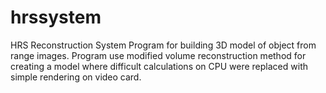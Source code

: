 # hrssystem
HRS Reconstruction System
Program for building 3D model of object from range images. 
Program use modified volume reconstruction method for creating a model where difficult calculations on CPU were replaced with simple rendering on video card.
